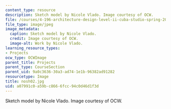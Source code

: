 ```yaml
---
content_type: resource
description: Sketch model by Nicole Vlado. Image courtesy of OCW.
file: /courses/4-196-architecture-design-level-ii-cuba-studio-spring-2004/a07991c0a59bc8666fcc94c0d46d1f3d_nosh02.jpg
file_type: image/jpeg
image_metadata:
  caption: Sketch model by Nicole Vlado.
  credit: Image courtesy of OCW.
  image-alt: Work by Nicole Vlado.
learning_resource_types:
- Projects
ocw_type: OCWImage
parent_title: Projects
parent_type: CourseSection
parent_uid: 9a0c3636-30a3-ad74-1e1b-96382ad91282
resourcetype: Image
title: nosh02.jpg
uid: a07991c0-a59b-c866-6fcc-94c0d46d1f3d
---
```

Sketch model by Nicole Vlado. Image courtesy of OCW.

